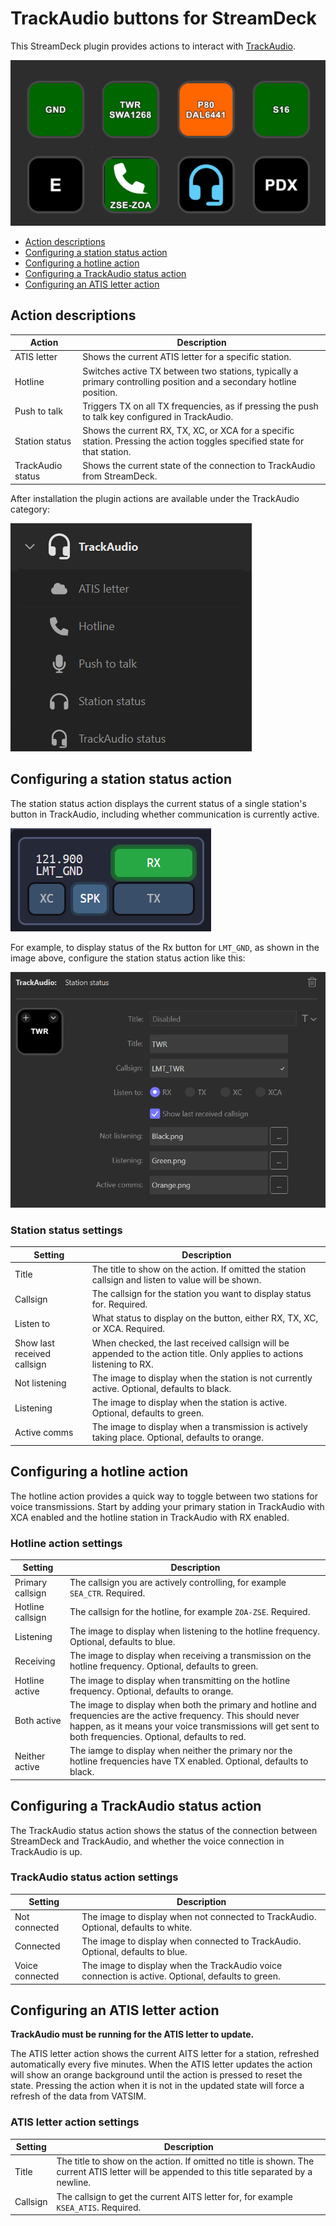 # TrackAudio buttons for StreamDeck <!-- omit from toc -->

This StreamDeck plugin provides actions to interact with [TrackAudio](https://github.com/pierr3/TrackAudio).

![Screenshot a StreamDeck profile with buttons for stations, current AITS letter, a hotline, and a push-to-talk button](docs/images/button-example.png)

- [Action descriptions](#action-descriptions)
- [Configuring a station status action](#configuring-a-station-status-action)
- [Configuring a hotline action](#configuring-a-hotline-action)
- [Configuring a TrackAudio status action](#configuring-a-trackaudio-status-action)
- [Configuring an ATIS letter action](#configuring-an-atis-letter-action)

## Action descriptions

| Action            | Description                                                                                                                |
| ----------------- | -------------------------------------------------------------------------------------------------------------------------- |
| ATIS letter       | Shows the current ATIS letter for a specific station.                                                                      |
| Hotline           | Switches active TX between two stations, typically a primary controlling position and a secondary hotline position.        |
| Push to talk      | Triggers TX on all TX frequencies, as if pressing the push to talk key configured in TrackAudio.                           |
| Station status    | Shows the current RX, TX, XC, or XCA for a specific station. Pressing the action toggles specified state for that station. |
| TrackAudio status | Shows the current state of the connection to TrackAudio from StreamDeck.                                                   |

After installation the plugin actions are available under the TrackAudio category:

![Screenshot of the StreamDeck profile UI with the categories filtered to "track"](docs/images/streamdeck-category.png)

## Configuring a station status action

The station status action displays the current status of a single station's button in TrackAudio, including
whether communication is currently active.

![Screenshot of the LMT_GND station position configured in TrackAudio for receive (Rx)](docs/images/trackAudio.png)

For example, to display status of the Rx button for `LMT_GND`, as shown in the image above, configure the
station status action like this:

![Screenshot of a station status button configuration, with callsign set to LMT_GND, RX selected, and three custom images specified for the three states](docs/images/station-status.png)

### Station status settings <!-- omit from toc -->

| Setting                     | Description                                                                                                             |
| --------------------------- | ----------------------------------------------------------------------------------------------------------------------- |
| Title                       | The title to show on the action. If omitted the station callsign and listen to value will be shown.                     |
| Callsign                    | The callsign for the station you want to display status for. Required.                                                  |
| Listen to                   | What status to display on the button, either RX, TX, XC, or XCA. Required.                                              |
| Show last received callsign | When checked, the last received callsign will be appended to the action title. Only applies to actions listening to RX. |
| Not listening               | The image to display when the station is not currently active. Optional, defaults to black.                             |
| Listening                   | The image to display when the station is active. Optional, defaults to green.                                           |
| Active comms                | The image to display when a transmission is actively taking place. Optional, defaults to orange.                        |

## Configuring a hotline action

The hotline action provides a quick way to toggle between two stations for voice transmissions. Start by adding
your primary station in TrackAudio with XCA enabled and the hotline station in TrackAudio with RX enabled.

### Hotline action settings <!-- omit from toc -->

| Setting          | Description                                                                                                                                                                                                                   |
| ---------------- | ----------------------------------------------------------------------------------------------------------------------------------------------------------------------------------------------------------------------------- |
| Primary callsign | The callsign you are actively controlling, for example `SEA_CTR`. Required.                                                                                                                                                   |
| Hotline callsign | The callsign for the hotline, for example `ZOA-ZSE`. Required.                                                                                                                                                                |
| Listening        | The image to display when listening to the hotline frequency. Optional, defaults to blue.                                                                                                                                     |
| Receiving        | The image to display when receiving a transmission on the hotline frequency. Optional, defaults to green.                                                                                                                     |
| Hotline active   | The image to display when transmitting on the hotline frequency. Optional, defaults to orange.                                                                                                                                |
| Both active      | The image to display when both the primary and hotline and frequencies are the active frequency. This should never happen, as it means your voice transmissions will get sent to both frequencies. Optional, defaults to red. |
| Neither active   | The iamge to display when neither the primary nor the hotline frequencies have TX enabled. Optional, defaults to black.                                                                                                       |

## Configuring a TrackAudio status action

The TrackAudio status action shows the status of the connection between StreamDeck and TrackAudio, and whether
the voice connection in TrackAudio is up.

### TrackAudio status action settings <!-- omit from toc -->

| Setting         | Description                                                                                       |
| --------------- | ------------------------------------------------------------------------------------------------- |
| Not connected   | The image to display when not connected to TrackAudio. Optional, defaults to white.               |
| Connected       | The image to display when connected to TrackAudio. Optional, defaults to blue.                    |
| Voice connected | The image to display when the TrackAudio voice connection is active. Optional, defaults to green. |

## Configuring an ATIS letter action

**TrackAudio must be running for the ATIS letter to update.**

The ATIS letter action shows the current AITS letter for a station, refreshed automatically every five minutes.
When the ATIS letter updates the action will show an orange background until the action is pressed to reset the
state. Pressing the action when it is not in the updated state will force a refresh of the data from VATSIM.

### ATIS letter action settings <!-- omit from toc -->

| Setting  | Description                                                                                                                                   |
| -------- | --------------------------------------------------------------------------------------------------------------------------------------------- |
| Title    | The title to show on the action. If omitted no title is shown. The current ATIS letter will be appended to this title separated by a newline. |
| Callsign | The callsign to get the current AITS letter for, for example `KSEA_ATIS`. Required.                                                           |
